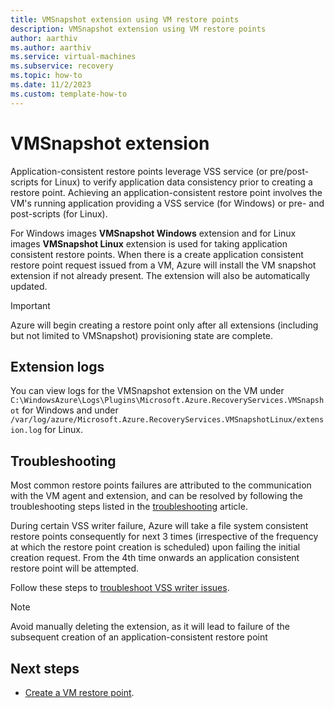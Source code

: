 ```yaml
---
title: VMSnapshot extension using VM restore points
description: VMSnapshot extension using VM restore points
author: aarthiv
ms.author: aarthiv
ms.service: virtual-machines
ms.subservice: recovery
ms.topic: how-to
ms.date: 11/2/2023
ms.custom: template-how-to
---
```


# VMSnapshot extension

Application-consistent restore points leverage VSS service (or pre/post-scripts for Linux) to verify application data consistency prior to creating a restore point. Achieving an application-consistent restore point involves the VM's running application providing a VSS service (for Windows) or pre- and post-scripts (for Linux).

For Windows images **VMSnapshot Windows** extension and for Linux images **VMSnapshot Linux** extension is used for taking application consistent restore points. When there is a create application consistent restore point request issued from a VM, Azure will install the VM snapshot extension if not already present. The extension will also be automatically updated.

> [!IMPORTANT]
> Azure will begin creating a restore point only after all extensions (including but not limited to VMSnapshot) provisioning state are complete.

## Extension logs

You can view logs for the VMSnapshot extension on the VM under 
```C:\WindowsAzure\Logs\Plugins\Microsoft.Azure.RecoveryServices.VMSnapshot``` for Windows  and under ```/var/log/azure/Microsoft.Azure.RecoveryServices.VMSnapshotLinux/extension.log``` for Linux.


## Troubleshooting

Most common restore points failures are attributed to the communication with the VM agent and extension, and can be resolved by following the troubleshooting steps listed in the [troubleshooting](restore-point-troubleshooting.md) article.

During certain VSS writer failure, Azure will take a file system consistent restore points consequently for next 3 times (irrespective of the frequency at which the restore point creation is scheduled) upon failing the initial creation request. From the 4th time onwards an application consistent restore point will be attempted. 

Follow these steps to [troubleshoot VSS writer issues](../backup/backup-azure-vms-troubleshoot.md#extensionfailedvsswriterinbadstate---snapshot-operation-failed-because-vss-writers-were-in-a-bad-state).

> [!NOTE]
> Avoid manually deleting the extension, as it will lead to failure of the subsequent creation of an application-consistent restore point

## Next steps

- [Create a VM restore point](create-restore-points.md).